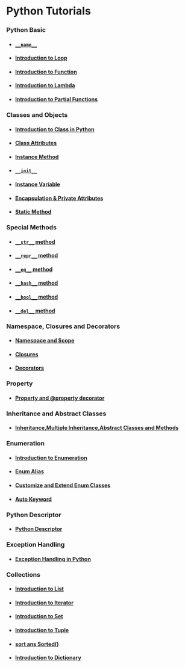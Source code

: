 # Python Tutorials

### Python Basic
-   #### [``__name__``](dundername/__name__.md)
-   #### [Introduction to Loop](loop/loop.ipynb)
-   #### [Introduction to Function](function/function.ipynb)
-   #### [Introduction to Lambda](function/lambda.ipynb)
-   #### [Introduction to Partial Functions](function/partialfunctions.ipynb)

### Classes and Objects
- #### [Introduction to Class in Python](<Classes and Objects/Class>)
- #### [Class Attributes](<Classes and Objects/ClassAttribute.md>)
- #### [Instance Method](<Classes and Objects/Method.md>)
- #### [``__init__``](<Classes and Objects/__init__.md>)
- #### [Instance Variable](<Classes and Objects/InstanceVariables.md>)
- #### [Encapsulation & Private Attributes](<Classes and Objects/Encapsulation.md>)
- #### [Static Method](<Classes and Objects/StaticMethod.md>)

### Special Methods
-   #### [``__str__`` method](<Special Methods/__str__.md>)
-   #### [``__repr__`` method](<Special Methods/__repr__.md>)
-   #### [``__eq__`` method](<Special Methods/__eq__.md>)
-   #### [``__hash__`` method](<Special Methods/__hash__.md>)
-   #### [``__bool__`` method](<Special Methods/__bool__.md>)
-   #### [``__del__`` method](<Special Methods/__del__.md>)

### Namespace, Closures and Decorators
-   #### [Namespace and Scope](Property/Namesspace.md)
-   #### [Closures](Property/Closures.md)
-   #### [Decorators](Decorator/Decorator.md)

### Property
-   #### [Property and @property decorator](Property/Property.md)

### Inheritance and Abstract Classes
-   #### [Inheritance,Multiple Inheritance,Abstract Classes and Methods ](ClassesandObjects/Inheritance.md)

### Enumeration
-   #### [Introduction to Enumeration](Enumeration/Introduction.ipynb)
-   #### [Enum Alias](Enumeration/EnumAlias.ipynb)
-   #### [Customize and Extend Enum Classes](Enumeration/CustomEnumClasses.ipynb)
-   #### [Auto Keyword](Enumeration/auto.ipynb)

### Python Descriptor
-   #### [Python Descriptor](Descriptors/PythonDescriptors.ipynb)

### Exception Handling
-   #### [Exception Handling in Python](ExceptionHandling.ipynb)
### Collections
-   #### [Introduction to List](list.ipynb)
-   #### [Introduction to Iterator](/Users/kkumar/Documents/GitHub/PythonPractice/iterator/iterator.ipynb)
-   #### [Introduction to Set](collection/Set.ipynb)
-   #### [Introduction to Tuple ](Tuples.ipynb)
-   #### [sort ans Sorted()](collection/sort.ipynb)
-   #### [Introduction to Dictionary](collection/dictionary.ipynb)